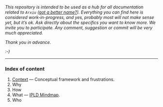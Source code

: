 *This repository is intended to be used as a hub for all documentation related to `Arxiu` ([got a better name?](https://github.com/arxiu/docs/issues/1)). Everything you can find here is considered work-in-progress, and yes, probably most will not make sense yet, but it’s ok. Ask directly about the specifics you want to know more. We invite you to participate. Any comment, suggestion or commit will be very much appreciated.*

*Thank you in advance.*

*:-)*

---

### Index of content
1. [Context](https://github.com/arxiu/docs/blob/master/1-context.md) — Conceptual framework and frustrations.
1. Why
1. How
1. What — [IPLD Mindmap](https://github.com/arxiu/ipld-mindmap/).
1. Who